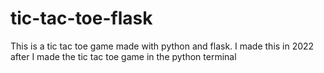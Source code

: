 # tic-tac-toe-flask
This is a tic tac toe game made with python and flask. I made this in 2022 after I made the tic tac toe game in the python terminal
